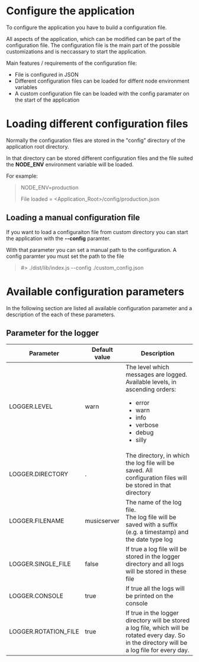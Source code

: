 # Configure the application

To configure the application you have to build a configuration file.

All aspects of the application, which can be modified can be part of the configuration file. The configuration file is the main part of the possible customizations and is neccassary to start the application.

Main features / requirements of the configuration file:
* File is configured in JSON
* Different configuration files can be loaded for diffent node environment variables
* A custom configuration file can be loaded with the config paramater on the start of the application


# Loading different configuration files

Normally the configuration files are stored in the "config" directory of the application root directory.

In that directory can be stored different configuration files and the file suited the **NODE_ENV** environment variable will be loaded.

For example:
> NODE_ENV=production
>
> File loaded = <Application_Root>/config/production.json 

## Loading a manual configuration file

If you want to load a configuraiton file from custom directory you can start the application with the **--config** paramter.

With that parameter you can set a manual path to the configuration. A config paramter you must set the path to the file

> #> ./dist/lib/index.js --config ./custom_config.json


# Available configuration parameters

In the following section are listed all available configuration parameter and a description of the each of these parameters.

## Parameter for the logger

Parameter | Default value | Description
--- | --- | ---
LOGGER.LEVEL | warn | The level which messages are logged.<br />Available levels, in ascending orders:<br /><ul><li>error</li><li>warn</li><li>info</li><li>verbose</li><li>debug</li><li>silly</li></ul>
LOGGER.DIRECTORY | . | The directory, in which the log file will be saved. All configuration files will be stored in that directory
LOGGER.FILENAME | musicserver | The name of the log file.<br /> The log file will be saved with a suffix (e.g. a timestamp) and the date type log
LOGGER.SINGLE_FILE | false | If true a log file will be stored in the logger directory and all logs will be stored in these file
LOGGER.CONSOLE | true | If true all the logs will be printed on the console
LOGGER.ROTATION_FILE | true | If true in the logger directory will be stored a log file, which will be rotated every day. So in the directory will be a log file for every day.